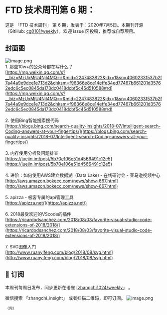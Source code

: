 # FTD 技术周刊第 6 期：
这是 「FTD 技术周刊」 第 6 期，发表于：2020年7月5日。本期刊开源（GitHub: [cg0101/weekly](https://github.com/cg0101/weekly)），欢迎 issue 区投稿，推荐或自荐项目。
## 封面图


![image.png](https://cdn.nlark.com/yuque/0/2020/png/132503/1605582983351-1b0eb14a-0224-4dbf-b7a0-2826ee27ebbf.png#height=608&id=risD5&margin=%5Bobject%20Object%5D&name=image.png&originHeight=608&originWidth=1080&originalType=binary&size=1346491&status=done&style=none&width=1080)<br />1. 那些10w+的公众号都在写什么？ <br />[https://mp.weixin.qq.com/s?__biz=MzUxMjU4NjI4MQ==&mid=2247483822&idx=1&sn=4060233f537b2f7a44a9e9dce1e713d2&chksm=f96366e8ce14effe34ed77467b661201d35762edc6c5ec0845da173dc0418dcbf5c45d510588#rd](https://mp.weixin.qq.com/s?__biz=MzUxMjU4NjI4MQ==&mid=2247483822&idx=1&sn=4060233f537b2f7a44a9e9dce1e713d2&chksm=f96366e8ce14effe34ed77467b661201d35762edc6c5ec0845da173dc0418dcbf5c45d510588#rd)<br />
<br />2. 使用Bing智能搜索搜代码<br />[https://blogs.bing.com/search-quality-insights/2018-07/Intelligent-search-Coding-answers-at-your-fingertips/](https://blogs.bing.com/search-quality-insights/2018-07/Intelligent-search-Coding-answers-at-your-fingertips/)<br />
<br />3. 内存使用分析及问题排查<br />[https://juejin.im/post/5b70e106e51d4566491c12e5](https://juejin.im/post/5b70e106e51d4566491c12e5)<br />
<br />4. 进阶：如何使用AWS建立数据湖（Data Lake) - 在线研讨会 - 亚马逊视频中心<br />[http://aws.amazon.bokecc.com/news/show-667.html](http://aws.amazon.bokecc.com/news/show-667.html)<br />
<br />5. apizza - 极客专属的api管理工具<br />[https://apizza.net/](https://apizza.net/)<br />
<br />6. 2018最受欢迎的VScode的插件<br />[https://ricardodsanchez.com/2018/08/03/favorite-visual-studio-code-extensions-of-2018/2018/](https://ricardodsanchez.com/2018/08/03/favorite-visual-studio-code-extensions-of-2018/2018/)<br />
<br />7. SVG图像入门<br />[http://www.ruanyifeng.com/blog/2018/08/svg.html](http://www.ruanyifeng.com/blog/2018/08/svg.html)



## 📅 订阅
本周刊每周日发布，同步更新在语雀 [[zhangchi1024/weekly](https://www.yuque.com/zhangchi1024/weekly)」 。


微信搜索 「zhangchi_insight」 或者扫描二维码，即可订阅。
    ![image.png](https://cdn.nlark.com/yuque/0/2021/jpeg/132503/1640750963398-e8538e9e-6b96-46f7-abff-c93b56bdd377.jpeg?x-oss-process=image%2Fwatermark%2Ctype_d3F5LW1pY3JvaGVp%2Csize_36%2Ctext_5byg6amw%2Ccolor_FFFFFF%2Cshadow_50%2Ct_80%2Cg_se%2Cx_10%2Cy_10%2Fresize%2Cw_426%2Climit_0)
    
    （完）